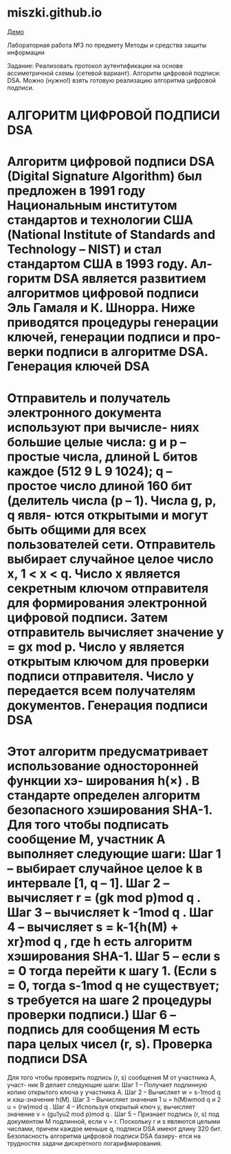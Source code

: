 miszki.github.io
================

<a href="http://ajikcey.github.io/miszki.github.io/" target="_blank">Демо</a>

Лабораторная работа №3 по предмету Методы и средства защиты информации

Задание:
Реализовать протокол аутентификации на основе ассиметричной схемы (сетевой вариант).
Алгоритм цифровой подписи: DSA.
Можно (нужно!) взять готовую реализацию алгоритма цифровой подписи.

АЛГОРИТМ ЦИФРОВОЙ ПОДПИСИ DSA
================
Алгоритм цифровой подписи DSA (Digital Signature Algorithm) был предложен
в 1991 году Национальным институтом стандартов и технологии США (National Institute
of Standards and Technology – NIST) и стал стандартом США в 1993 году. Ал-
горитм DSA является развитием алгоритмов цифровой подписи Эль Гамаля и К.
Шнорра. Ниже приводятся процедуры генерации ключей, генерации подписи и про-
верки подписи в алгоритме DSA.
Генерация ключей DSA
=========
Отправитель и получатель электронного документа используют при вычисле-
ниях большие целые числа: g и p – простые числа, длиной L битов каждое (512 9 L 9
1024);
q – простое число длиной 160 бит (делитель числа (p – 1). Числа g, p, q явля-
ются открытыми и могут быть общими для всех пользователей сети.
Отправитель выбирает случайное целое число x, 1 < x < q. Число x является
секретным ключом отправителя для формирования электронной цифровой подписи.
Затем отправитель вычисляет значение
y = gx mod p.
Число y является открытым ключом для проверки подписи отправителя. Число
y передается всем получателям документов.
Генерация подписи DSA
===========
Этот алгоритм предусматривает использование односторонней функции хэ-
ширования h(×) . В стандарте определен алгоритм безопасного хэширования SHA-1.
Для того чтобы подписать сообщение M, участник A выполняет следующие шаги:
Шаг 1 – выбирает случайное целое k в интервале [1, q – 1].
Шаг 2 – вычисляет r = (gk mod p)mod q .
Шаг 3 – вычисляет k -1mod q .
Шаг 4 – вычисляет s = k-1{h(M) + xr}mod q , где h есть алгоритм хэширования
SHA-1.
Шаг 5 – если s = 0 тогда перейти к шагу 1. (Если s = 0, тогда s-1mod q не
существует; s требуется на шаге 2 процедуры проверки подписи.)
Шаг 6 – подпись для сообщения М есть пара целых чисел (r, s).
Проверка подписи DSA
============
Для того чтобы проверить подпись (r, s) сообщения М от участника A, участ-
ник B делает следующие шаги:
Шаг 1 – Получает подлинную копию открытого ключа y участника А.
Шаг 2 – Вычисляет w = s-1mod q и хэш-значение h(М).
Шаг 3 – Вычисляет значения 1 u = h(M)wmod q и 2 u = (rw)mod q .
Шаг 4 – Используя открытый ключ y, вычисляет значение
v = (gu1yu2 mod p)mod q .
Шаг 5 – Признает подпись (r, s) под документом M подлинной, если v = r.
Поскольку r и s являются целыми числами, причем каждое меньше q, подписи
DSA имеют длину 320 бит. Безопасность алгоритма цифровой подписи DSA базиру-
ется на трудностях задачи дискретного логарифмирования.
